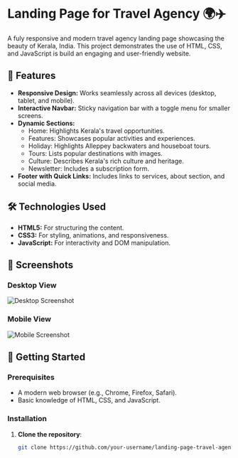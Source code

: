 # Landing Page for Travel Agency 🌍✈️

A fuly responsive and modern travel agency landing page showcasing the beauty of Kerala, India. This project demonstrates the use of HTML, CSS, and JavaScript is build an engaging and user-friendly website.

## 🌟 Features

- **Responsive Design:** Works seamlessly across all devices (desktop, tablet, and mobile).
- **Interactive Navbar:** Sticky navigation bar with a toggle menu for smaller screens.
- **Dynamic Sections:**
  - Home: Highlights Kerala's travel opportunities.
  - Features: Showcases popular activities and experiences.
  - Holiday: Highlights Alleppey backwaters and houseboat tours.
  - Tours: Lists popular destinations with images.
  - Culture: Describes Kerala's rich culture and heritage.
  - Newsletter: Includes a subscription form.
- **Footer with Quick Links:** Includes links to services, about section, and social media.

## 🛠️ Technologies Used

- **HTML5:** For structuring the content.
- **CSS3:** For styling, animations, and responsiveness.
- **JavaScript:** For interactivity and DOM manipulation.

## 📸 Screenshots

### Desktop View
![Desktop Screenshot](./screenshots/desktop.png)

### Mobile View
![Mobile Screenshot](./screenshots/mobile.png)

## 🚀 Getting Started

### Prerequisites
- A modern web browser (e.g., Chrome, Firefox, Safari).
- Basic knowledge of HTML, CSS, and JavaScript.

### Installation

1. **Clone the repository**:
   ```bash
   git clone https://github.com/your-username/landing-page-travel-agency.git
